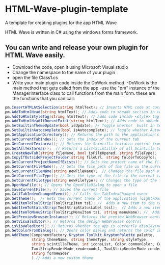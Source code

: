 # HTML-Wave-plugin-template
A template for creating plugins for the app HTML Wave

HTML Wave is written in C# using the windows forms framework.
## You can write and release your own plugin for HTML Wave easily.
- Download the code, open it using Microsoft Visual studio
- Change the namespace to the name of your plugin
- open the file Class1.cs
- Write your main plugin code inside the DoWork method.
 -DoWork is the main method that gets called from the app
 -use the "pm" instance of the ManagerInterface class to call functions from the main form. these are the functions that you can call:

```c#
pm.InsertHTMLAtSelection(string htmlText); // Inserts HTML code at current selection in textarea of current tab
pm.AddToHtmlHead(string htmlText); // Adds code to <head> section in textarea of current tab
pm.AddToHtmlStyleTag(string htmlText); // Adds code inside <style> tag in textarea of current tab
pm.AddToHtmlHeadIfDoesntExist(string htmlText); // Adds code to <head> section in textarea of current tab, if the code doesn't already exist there
pm.SetBuiltinThemeUpdate(bool isUpdate); // Toggle whether  built in textarea styles should be executed
pm.SetBuiltinAutocomplete(bool isAutocomplete); // Toggle whether Autocomplete menu is enabled
pm.GetApplicationDirectory(); // Returns the path to the application's directory
pm.GetCurrentTabIndex(); // Gets the index of the current tab
pm.GetCurrentTextarea(); // Returns the Scintilla textarea control from the current tab
pm.GetAllTextareas();  // Returns a List<Scintilla> of all Scintilla textarea controls
pm.CreateNewTab(string fileName, bool isFileOpened, string fileType);  // Creates a new tab
pm.CopyIfOutsideProjectFolder(string fileUrl, string folderToCopyTo);  // Copies a file to a folder in project directory if the file is not already in the project's directory
pm.GetCurrentProjectNameIfExists(); // Gets the project name of the file in the current tab, if its from a project
pm.GetCurrentFileName(); // Gets the file path of the file in the current tab, if exists
pm.SetCurrentFileName(string newFileName);  // Changes the file path of the file in the current tab
pm.GetCurrentFileType(); // Gets the type of the file in the current tab
pm.SetCurrentFiletype(string newFileType); // Changes the type of the file in the current tab
pm.OpenNewFile(); // Opens the OpenFileDialog to open a file
pm.SaveCurrentFile(); // Saves the current file
pm.CallTabIndexChangedEvent(); // Calls the TabIndexChanged event
pm.GetTheme();  // Gets the current theme of the application (Light/Dark)
pm.AddItemToToolStrip(ToolStripItem tsi); //  Adds a new item to the toolbar
pm.AddItemToStatusStrip(ToolStripStatusLabel tssl);  // Adds a new item to the status bar on the bottom of the application
pm.AddItemToMenuStrip(ToolStripMenuItem tsi, string menuName); //  Adds a new menu item to the menu specified (File/Edit/View/Insert/Tools/Help) or submenu (New/Format/Form) or toolstrip dropdown (NewToolStrip/FormatToolStrip/FormToolStrip/AttachToolStrip)
pm.GetPreviewBrowserInstance(); // Returns the preview WebBrowser control
pm.GetVisualEditor(); // Returns the design WebBrowser control
pm.isVisualeditor(); // Returns whether the app is currently displaying the visual editor
pm.GetColorFromDialog(); // Opens color dialog and returns the color in hex format
pm.AddTheme(ComponentFactory.Krypton.Toolkit.KryptonPalette palette,
            string themeName, string themeType, string styleType,
            string scintillaTheme, int iconsList, Color commonColor, Color commonColor2,
            ToolStripRenderMode rendermode1, ToolStripRenderMode rendermode2,
            string formHeader
            ) // Adds a new custom theme
```
